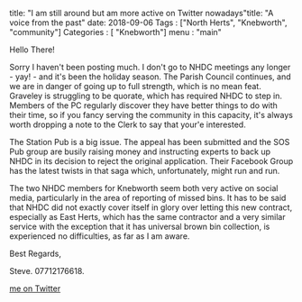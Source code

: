 title: "I am still around but am more active on Twitter nowadays"title: "A voice from the past"
date: 2018-09-06
Tags : ["North Herts", "Knebworth", "community"]
Categories : [ "Knebworth"]
menu : "main"


Hello There!

Sorry I haven't been posting much. I don't go to NHDC meetings any longer - yay! - and it's been the holiday season.
The Parish Council continues, and we are in danger of going up to full strength, which is no mean feat.
Graveley is struggling to  be quorate, which has required NHDC to step in.
Members of the PC regularly discover they have better things to do with their time, so if you fancy serving the community in this capacity, it's always worth dropping a note to the Clerk to say that your'e interested.


The Station Pub is a big issue. The appeal has been submitted and the SOS Pub group are busily raising money and instructing experts to back up NHDC in its decision to reject the original application. Their Facebook Group has the latest twists in that saga which, unfortunately, might run and run.

The two NHDC members for Knebworth seem both very active on social media, particularly in the area of reporting of missed bins. It has to be said that NHDC did not exactly cover itself in glory over letting this new contract, especially as East Herts, which has the same contractor and a very similar service with the exception that it has universal brown bin collection, is experienced no difficulties, as far as I am aware.

Best Regards,

Steve.
07712176618.

[me on Twitter](https://www.twitter.com/SteveKnebworth)
